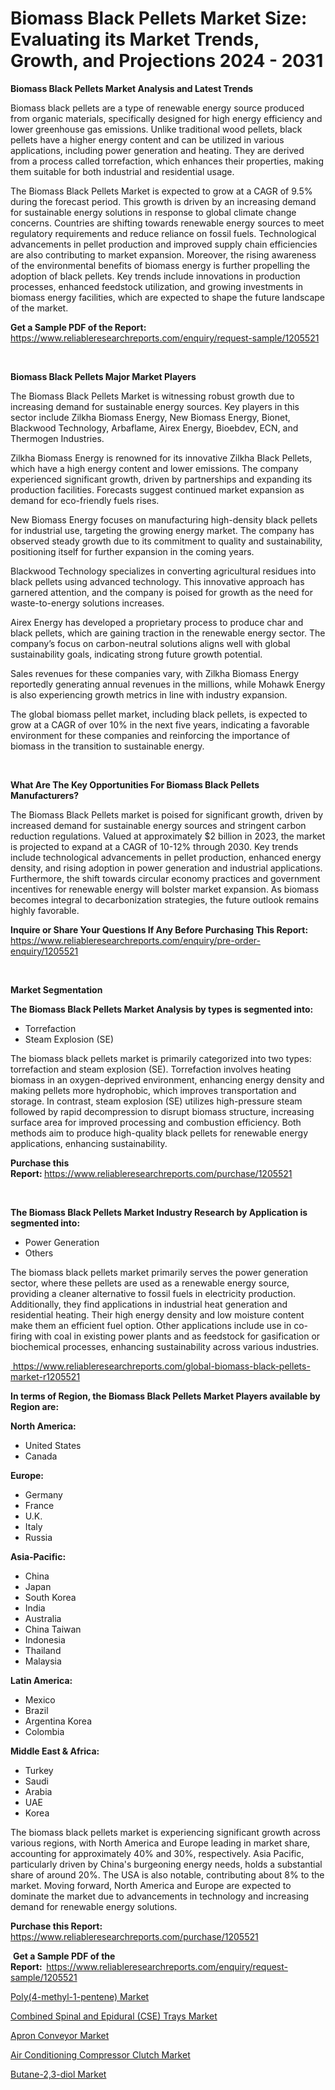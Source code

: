 <p><h1>Biomass Black Pellets Market Size: Evaluating its Market Trends, Growth, and Projections 2024 - 2031</h1></p><p><strong>Biomass Black Pellets Market Analysis and Latest Trends</strong></p>
<p><p>Biomass black pellets are a type of renewable energy source produced from organic materials, specifically designed for high energy efficiency and lower greenhouse gas emissions. Unlike traditional wood pellets, black pellets have a higher energy content and can be utilized in various applications, including power generation and heating. They are derived from a process called torrefaction, which enhances their properties, making them suitable for both industrial and residential usage.</p><p>The Biomass Black Pellets Market is expected to grow at a CAGR of 9.5% during the forecast period. This growth is driven by an increasing demand for sustainable energy solutions in response to global climate change concerns. Countries are shifting towards renewable energy sources to meet regulatory requirements and reduce reliance on fossil fuels. Technological advancements in pellet production and improved supply chain efficiencies are also contributing to market expansion. Moreover, the rising awareness of the environmental benefits of biomass energy is further propelling the adoption of black pellets. Key trends include innovations in production processes, enhanced feedstock utilization, and growing investments in biomass energy facilities, which are expected to shape the future landscape of the market.</p></p>
<p><strong>Get a Sample PDF of the Report:&nbsp;</strong> <a href="https://www.reliableresearchreports.com/enquiry/request-sample/1205521?utm_campaign=8&utm_medium=2&utm_source=Github&utm_content=ia&utm_term=16102024&utm_id=biomass-black-pellets">https://www.reliableresearchreports.com/enquiry/request-sample/1205521</a></p>
<p>&nbsp;</p>
<p><strong>Biomass Black Pellets Major Market Players</strong></p>
<p><p>The Biomass Black Pellets Market is witnessing robust growth due to increasing demand for sustainable energy sources. Key players in this sector include Zilkha Biomass Energy, New Biomass Energy, Bionet, Blackwood Technology, Arbaflame, Airex Energy, Bioebdev, ECN, and Thermogen Industries.</p><p>Zilkha Biomass Energy is renowned for its innovative Zilkha Black Pellets, which have a high energy content and lower emissions. The company experienced significant growth, driven by partnerships and expanding its production facilities. Forecasts suggest continued market expansion as demand for eco-friendly fuels rises.</p><p>New Biomass Energy focuses on manufacturing high-density black pellets for industrial use, targeting the growing energy market. The company has observed steady growth due to its commitment to quality and sustainability, positioning itself for further expansion in the coming years.</p><p>Blackwood Technology specializes in converting agricultural residues into black pellets using advanced technology. This innovative approach has garnered attention, and the company is poised for growth as the need for waste-to-energy solutions increases.</p><p>Airex Energy has developed a proprietary process to produce char and black pellets, which are gaining traction in the renewable energy sector. The company’s focus on carbon-neutral solutions aligns well with global sustainability goals, indicating strong future growth potential.</p><p>Sales revenues for these companies vary, with Zilkha Biomass Energy reportedly generating annual revenues in the millions, while Mohawk Energy is also experiencing growth metrics in line with industry expansion.</p><p>The global biomass pellet market, including black pellets, is expected to grow at a CAGR of over 10% in the next five years, indicating a favorable environment for these companies and reinforcing the importance of biomass in the transition to sustainable energy.</p></p>
<p>&nbsp;</p>
<p><strong>What Are The Key Opportunities For Biomass Black Pellets Manufacturers?</strong></p>
<p><p>The Biomass Black Pellets market is poised for significant growth, driven by increased demand for sustainable energy sources and stringent carbon reduction regulations. Valued at approximately $2 billion in 2023, the market is projected to expand at a CAGR of 10-12% through 2030. Key trends include technological advancements in pellet production, enhanced energy density, and rising adoption in power generation and industrial applications. Furthermore, the shift towards circular economy practices and government incentives for renewable energy will bolster market expansion. As biomass becomes integral to decarbonization strategies, the future outlook remains highly favorable.</p></p>
<p><strong>Inquire or Share Your Questions If Any Before Purchasing This Report:</strong> <a href="https://www.reliableresearchreports.com/enquiry/pre-order-enquiry/1205521?utm_campaign=8&utm_medium=2&utm_source=Github&utm_content=ia&utm_term=16102024&utm_id=biomass-black-pellets">https://www.reliableresearchreports.com/enquiry/pre-order-enquiry/1205521</a></p>
<p>&nbsp;</p>
<p><strong>Market Segmentation</strong></p>
<p><strong>The Biomass Black Pellets Market Analysis by types is segmented into:</strong></p>
<p><ul><li>Torrefaction</li><li>Steam Explosion (SE)</li></ul></p>
<p><p>The biomass black pellets market is primarily categorized into two types: torrefaction and steam explosion (SE). Torrefaction involves heating biomass in an oxygen-deprived environment, enhancing energy density and making pellets more hydrophobic, which improves transportation and storage. In contrast, steam explosion (SE) utilizes high-pressure steam followed by rapid decompression to disrupt biomass structure, increasing surface area for improved processing and combustion efficiency. Both methods aim to produce high-quality black pellets for renewable energy applications, enhancing sustainability.</p></p>
<p><strong>Purchase this Report:&nbsp;</strong><a href="https://www.reliableresearchreports.com/purchase/1205521?utm_campaign=8&utm_medium=2&utm_source=Github&utm_content=ia&utm_term=16102024&utm_id=biomass-black-pellets">https://www.reliableresearchreports.com/purchase/1205521</a></p>
<p>&nbsp;</p>
<p><strong>The Biomass Black Pellets Market Industry Research by Application is segmented into:</strong></p>
<p><ul><li>Power Generation</li><li>Others</li></ul></p>
<p><p>The biomass black pellets market primarily serves the power generation sector, where these pellets are used as a renewable energy source, providing a cleaner alternative to fossil fuels in electricity production. Additionally, they find applications in industrial heat generation and residential heating. Their high energy density and low moisture content make them an efficient fuel option. Other applications include use in co-firing with coal in existing power plants and as feedstock for gasification or biochemical processes, enhancing sustainability across various industries.</p></p>
<p><a href="https://www.reliableresearchreports.com/global-biomass-black-pellets-market-r1205521?utm_campaign=8&utm_medium=2&utm_source=Github&utm_content=ia&utm_term=16102024&utm_id=biomass-black-pellets">&nbsp;https://www.reliableresearchreports.com/global-biomass-black-pellets-market-r1205521</a></p>
<p><strong>In terms of Region, the Biomass Black Pellets Market Players available by Region are:</strong></p>
<p>
    <p> <strong> North America: </strong>
        <ul>
            <li>United States</li>
            <li>Canada</li>
        </ul>
        </p> 
    <p> <strong> Europe: </strong>
        <ul>
            <li>Germany</li>
            <li>France</li>
            <li>U.K.</li>
            <li>Italy</li>
            <li>Russia</li>
        </ul>
        </p> 
    <p> <strong> Asia-Pacific: </strong>
        <ul>
            <li>China</li>
            <li>Japan</li>
            <li>South Korea</li>
            <li>India</li>
            <li>Australia</li>
            <li>China Taiwan</li>
            <li>Indonesia</li>
            <li>Thailand</li>
            <li>Malaysia</li>
        </ul>
        </p> 
    <p> <strong> Latin America: </strong>
        <ul>
            <li>Mexico</li>
            <li>Brazil</li>
            <li>Argentina Korea</li>
            <li>Colombia</li>
        </ul>
        </p> 
    <p> <strong> Middle East & Africa: </strong>
        <ul>
            <li>Turkey</li>
            <li>Saudi</li>
            <li>Arabia</li>
            <li>UAE</li>
            <li>Korea</li>
        </ul>
    </p>
    </p>
<p><p>The biomass black pellets market is experiencing significant growth across various regions, with North America and Europe leading in market share, accounting for approximately 40% and 30%, respectively. Asia Pacific, particularly driven by China's burgeoning energy needs, holds a substantial share of around 20%. The USA is also notable, contributing about 8% to the market. Moving forward, North America and Europe are expected to dominate the market due to advancements in technology and increasing demand for renewable energy solutions.</p></p>
<p><strong>Purchase this Report: </strong><a href="https://www.reliableresearchreports.com/purchase/1205521?utm_campaign=8&utm_medium=2&utm_source=Github&utm_content=ia&utm_term=16102024&utm_id=biomass-black-pellets">https://www.reliableresearchreports.com/purchase/1205521</a></p>
<p>&nbsp;<strong>Get a Sample PDF of the Report:&nbsp;&nbsp;</strong><a href="https://www.reliableresearchreports.com/enquiry/request-sample/1205521?utm_campaign=8&utm_medium=2&utm_source=Github&utm_content=ia&utm_term=16102024&utm_id=biomass-black-pellets">https://www.reliableresearchreports.com/enquiry/request-sample/1205521</a></p>
<p><strong></strong></p>
<p><p><a href="https://github.com/JudyWalsh475/Market-Research-Report-List-1/blob/main/poly4-methyl-1-pentene-market.md?utm_campaign=8&utm_medium=2&utm_source=Github&utm_content=ia&utm_term=16102024&utm_id=biomass-black-pellets">Poly(4-methyl-1-pentene) Market</a></p><p><a href="https://www.linkedin.com/pulse/emerging-technologies-reshaping-combined-spinal-epidural-cse-sxtqc?trk=public_post_embed_feed-article-content&utm_campaign=8&utm_medium=2&utm_source=Github&utm_content=ia&utm_term=16102024&utm_id=biomass-black-pellets">Combined Spinal and Epidural (CSE) Trays Market</a></p><p><a href="https://issuu.com/reportprime-2/docs/apron-conveyor-market-size-2030.ppt_08529b0613d653?utm_campaign=8&utm_medium=2&utm_source=Github&utm_content=ia&utm_term=16102024&utm_id=biomass-black-pellets">Apron Conveyor Market</a></p><p><a href="https://issuu.com/reportprime-2/docs/air-conditioning-compressor-clutch-_8747dd0b40f686?utm_campaign=8&utm_medium=2&utm_source=Github&utm_content=ia&utm_term=16102024&utm_id=biomass-black-pellets">Air Conditioning Compressor Clutch Market</a></p><p><a href="https://github.com/AshikRahman665/Market-Research-Report-List-1/blob/main/butane-23-diol-market.md?utm_campaign=8&utm_medium=2&utm_source=Github&utm_content=ia&utm_term=16102024&utm_id=biomass-black-pellets">Butane-2,3-diol Market</a></p></p>